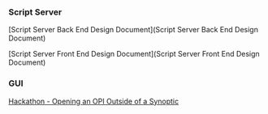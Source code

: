 ### Script Server

[Script Server Back End Design Document](Script Server Back End Design Document)

[Script Server Front End Design Document](Script Server Front End Design Document)

### GUI

[Hackathon - Opening an OPI Outside of a Synoptic](Hackathon---Opening-an-OPI-Outside-of-a-Synoptic)